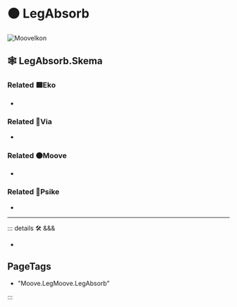 # 🟠 <mooves>LegAbsorb</mooves>

![MooveIkon](/Moove/Moove_Ikon.png)

## 🕸 LegAbsorb.Skema

### Related 🟩<ekos>Eko</ekos>

-

### Related 🔻<via>Via</via>

-

### Related 🟠<mooves>Moove</mooves>

-

### Related 💜<psike>Psike</psike>

-

---

<!-- =================================================== -->
<!-- =================================================== -->
<!-- =================================================== -->
<!-- =================================================== -->
<!-- =================================================== -->
::: details 🛠 <dev>&&&</dev>

-

<h2>PageTags</h2>

- "Moove.LegMoove.LegAbsorb"

:::

